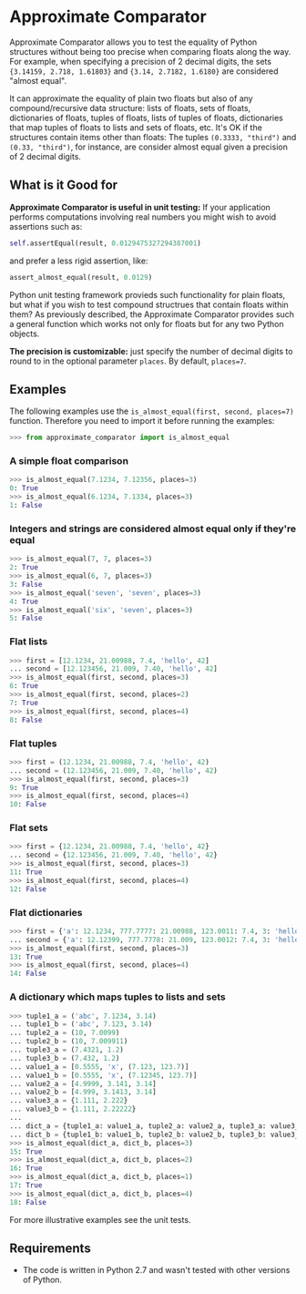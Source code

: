 Approximate Comparator
======================
Approximate Comparator allows you to test the equality of Python structures without being too precise when comparing floats along the way. For example, when specifying a precision of 2 decimal digits, the sets `{3.14159, 2.718, 1.61803}` and `{3.14, 2.7182, 1.6180}` are considered "almost equal". 

It can approximate the equality of plain two floats but also of any compound/recursive data structure: lists of floats, sets of floats, dictionaries of floats, tuples of floats, lists of tuples of floats, dictionaries that map tuples of floats to lists and sets of floats, etc. It's OK if the structures contain items other than floats: The tuples `(0.3333, "third")` and `(0.33, "third")`, for instance, are consider almost equal given a precision of 2 decimal digits.

What is it Good for
---------------------------------------
**Approximate Comparator is useful in unit testing:** If your application performs computations involving real numbers you might wish to avoid assertions such as:

```python
self.assertEqual(result, 0.0129475327294387001)
```

and prefer a less rigid assertion, like:

```python
assert_almost_equal(result, 0.0129)
```

Python unit testing framework provieds such functionality for plain floats, but what if you wish to test compound structrues that contain floats within them? As previously described, the Approximate Comparator provides such a general function which works not only for floats but for any two Python objects.

**The precision is customizable:** just specify the number of decimal digits to round to in the optional parameter `places`. By default, `places=7`.

Examples
--------
The following examples use the `is_almost_equal(first, second, places=7)` function. Therefore you need to import it before running the examples:

```python
>>> from approximate_comparator import is_almost_equal
```

### A simple float comparison

```python
>>> is_almost_equal(7.1234, 7.12356, places=3)
0: True
>>> is_almost_equal(6.1234, 7.1334, places=3)
1: False
```

### Integers and strings are considered almost equal only if they're equal

```python
>>> is_almost_equal(7, 7, places=3)
2: True
>>> is_almost_equal(6, 7, places=3)
3: False
>>> is_almost_equal('seven', 'seven', places=3)
4: True
>>> is_almost_equal('six', 'seven', places=3)
5: False
```

### Flat lists

```python
>>> first = [12.1234, 21.00988, 7.4, 'hello', 42]
... second = [12.123456, 21.009, 7.40, 'hello', 42]
>>> is_almost_equal(first, second, places=3)
6: True
>>> is_almost_equal(first, second, places=2)
7: True
>>> is_almost_equal(first, second, places=4)
8: False
```

### Flat tuples

```python
>>> first = (12.1234, 21.00988, 7.4, 'hello', 42)
... second = (12.123456, 21.009, 7.40, 'hello', 42)
>>> is_almost_equal(first, second, places=3)
9: True
>>> is_almost_equal(first, second, places=4)
10: False
```

### Flat sets

```python
>>> first = {12.1234, 21.00988, 7.4, 'hello', 42}
... second = {12.123456, 21.009, 7.40, 'hello', 42}
>>> is_almost_equal(first, second, places=3)
11: True
>>> is_almost_equal(first, second, places=4)
12: False
```

### Flat dictionaries

```python
>>> first = {'a': 12.1234, 777.7777: 21.00988, 123.0011: 7.4, 3: 'hello', 12.09876: 42}
... second = {'a': 12.12399, 777.7778: 21.009, 123.0012: 7.4, 3: 'hello', 12.09876: 42}
>>> is_almost_equal(first, second, places=3)
13: True
>>> is_almost_equal(first, second, places=4)
14: False
```

### A dictionary which maps tuples to lists and sets

```python
>>> tuple1_a = ('abc', 7.1234, 3.14)
... tuple1_b = ('abc', 7.123, 3.14)
... tuple2_a = (10, 7.0099)
... tuple2_b = (10, 7.009911)
... tuple3_a = (7.4321, 1.2)
... tuple3_b = (7.432, 1.2)
... value1_a = [0.5555, 'x', (7.123, 123.7)]
... value1_b = [0.5555, 'x', (7.12345, 123.7)]
... value2_a = [4.9999, 3.141, 3.14]
... value2_b = [4.999, 3.1413, 3.14]
... value3_a = {1.111, 2.222}
... value3_b = {1.111, 2.22222}
... 
... dict_a = {tuple1_a: value1_a, tuple2_a: value2_a, tuple3_a: value3_a}
... dict_b = {tuple1_b: value1_b, tuple2_b: value2_b, tuple3_b: value3_b}
>>> is_almost_equal(dict_a, dict_b, places=3)
15: True
>>> is_almost_equal(dict_a, dict_b, places=2)
16: True
>>> is_almost_equal(dict_a, dict_b, places=1)
17: True
>>> is_almost_equal(dict_a, dict_b, places=4)
18: False
```

For more illustrative examples see the unit tests.

Requirements
------------
 - The code is written in Python 2.7 and wasn't tested with other versions of Python.